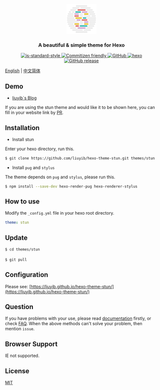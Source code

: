 <p align="center"><a href="https://liuyib.github.io/hexo-theme-stun/" target="_blank" rel="noopener noreferrer"><img width="100" src="https://raw.githubusercontent.com/liuyib/picBed/master/hexo-blog/20190603093757.png" alt="stun logo"></a></p>

<h3 align="center">A beautiful & simple theme for Hexo</h3>

<p align="center">
  <a href="http://standardjs.com" target="_blank" rel="noopener noreferrer">
    <img alt="js-standard-style" src="https://img.shields.io/badge/code%20style-standard-brightgreen.svg?style=flat-square">
  </a>
  <a href="http://commitizen.github.io/cz-cli/" target="_blank" rel="noopener noreferrer">
    <img alt="Commitizen friendly" src="https://img.shields.io/badge/commitizen-friendly-brightgreen.svg?style=flat-square">
  </a>
  <a href="https://github.com/liuyib/hexo-theme-stun/blob/master/LICENSE" target="_blank" rel="noopener noreferrer">
    <img alt="GitHub" src="https://img.shields.io/github/license/liuyib/hexo-theme-stun.svg?style=flat-square">
  </a>
  <a href="https://hexo.io/zh-cn/" target="_blank" rel="noopener noreferrer">
    <img alt="hexo" src="https://img.shields.io/badge/hexo-%3E%3D3.0-blue.svg?style=flat-square">
  </a>
  <a href="https://github.com/liuyib/hexo-theme-stun/releases" target="_blank" rel="noopener noreferrer">
    <img alt="GitHub release" src="https://img.shields.io/github/release/liuyib/hexo-theme-stun.svg?style=flat-square">
  </a>
</p>

[English](https://github.com/liuyib/hexo-theme-stun/blob/master/README_en_US.md) | [中文简体](https://github.com/liuyib/hexo-theme-stun/blob/master/README.md)

## Demo

- [liuyib`s Blog](https://liuyib.github.io/)

If you are using the stun theme and would like it to be shown here, you can fill in your website link by [PR](https://github.com/liuyib/hexo-theme-stun/pulls).

## Installation

- Install stun

Enter your hexo directory, run this.

``` bash
$ git clone https://github.com/liuyib/hexo-theme-stun.git themes/stun
```

- Install `pug` and `stylus`

The theme depends on `pug` and `stylus`, please run this.

``` bash
$ npm install --save-dev hexo-render-pug hexo-renderer-stylus
```

## How to use

Modify the `_config.yml` file in your hexo root directory.

``` yml
theme: stun
```

## Update

``` bash
$ cd themes/stun

$ git pull
```

## Configuration

Please see: [https://liuyib.github.io/hexo-theme-stun/](https://liuyib.github.io/hexo-theme-stun/)

## Question

If you have problems with your use, please read [documentation](https://liuyib.github.io/hexo-theme-stun/zh-CN/) firstly, or check [FAQ](https://github.com/liuyib/hexo-theme-stun/blob/master/FAQ.md). When the above methods can't solve your problem, then mention `issue`.

## Browser Support

IE not supported.

## License

[MIT](https://github.com/liuyib/hexo-theme-stun/blob/master/LICENSE)
